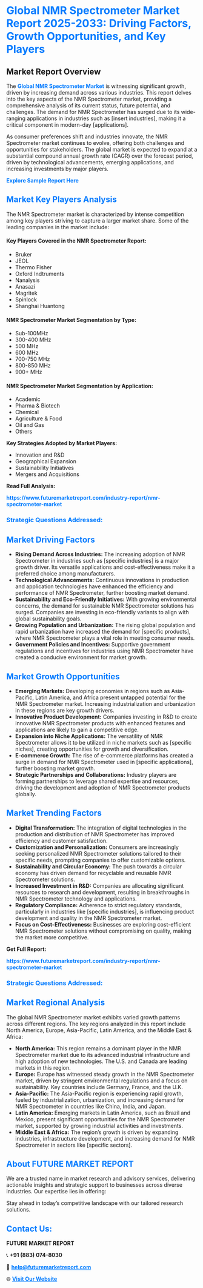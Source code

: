 <h1 style="color: #007BFF;">Global NMR Spectrometer Market Report 2025-2033: Driving Factors, Growth Opportunities, and Key Players</h1>

<section id="overview">
<h2>Market Report Overview</h2>
<p>The <a href="https://www.futuremarketreport.com/industry-report/nmr-spectrometer-market" style="color: #007BFF; text-decoration: none;"><strong>Global NMR Spectrometer Market</strong></a> is witnessing significant growth, driven by increasing demand across various industries. This report delves into the key aspects of the NMR Spectrometer market, providing a comprehensive analysis of its current status, future potential, and challenges. The demand for NMR Spectrometer has surged due to its wide-ranging applications in industries such as [insert industries], making it a critical component in modern-day [applications].</p>
<p>As consumer preferences shift and industries innovate, the NMR Spectrometer market continues to evolve, offering both challenges and opportunities for stakeholders. The global market is expected to expand at a substantial compound annual growth rate (CAGR) over the forecast period, driven by technological advancements, emerging applications, and increasing investments by major players.</p>
</section>

<section id="overview">
<p><a href="https://www.futuremarketreport.com/request-sample/reportId=28219" style="color: #007BFF; text-decoration: none;"><strong>Explore Sample Report Here</strong></a></p>
</section>

<section id="key-players">
<h2 style="color: #007BFF;">Market Key Players Analysis</h2>
<p>The NMR Spectrometer market is characterized by intense competition among key players striving to capture a larger market share. Some of the leading companies in the market include:</p>
<h4>Key Players Covered in the NMR Spectrometer Report:</h4>
<ul><li>Bruker</li><li>JEOL</li><li>Thermo Fisher</li><li>Oxford Indtruments</li><li>Nanalysis</li><li>Anasazi</li><li>Magritek</li><li>Spinlock</li><li>Shanghai Huantong</li></ul>
<h4>NMR Spectrometer Market Segmentation by Type:</h4>
<ul><li>Sub-100MHz</li><li>300-400 MHz</li><li>500 MHz</li><li>600 MHz</li><li>700-750 MHz</li><li>800-850 MHz</li><li>900+ MHz</li></ul>

<h4>NMR Spectrometer Market Segmentation by Application:</h4>
<ul><li>Academic</li><li>Pharma &amp; Biotech</li><li>Chemical</li><li>Agriculture &amp; Food</li><li>Oil and Gas</li><li>Others</li></ul>
<p><strong>Key Strategies Adopted by Market Players:</strong></p>
<ul>
<li>Innovation and R&D</li>
<li>Geographical Expansion</li>
<li>Sustainability Initiatives</li>
<li>Mergers and Acquisitions</li>
</ul>
</section>

<section>
<p><strong>Read Full Analysis: </strong></p><a href="https://www.futuremarketreport.com/industry-report/nmr-spectrometer-market" style="color: #007BFF; text-decoration: none;"><strong>https://www.futuremarketreport.com/industry-report/nmr-spectrometer-market</strong></a>
<h3 style="color: #007BFF;">Strategic Questions Addressed:</h3>
</section>

<section id="driving-factors">
<h2 style="color: #007BFF;">Market Driving Factors</h2>
<ul>
<li><strong>Rising Demand Across Industries:</strong> The increasing adoption of NMR Spectrometer in industries such as [specific industries] is a major growth driver. Its versatile applications and cost-effectiveness make it a preferred choice among manufacturers.</li>
<li><strong>Technological Advancements:</strong> Continuous innovations in production and application technologies have enhanced the efficiency and performance of NMR Spectrometer, further boosting market demand.</li>
<li><strong>Sustainability and Eco-Friendly Initiatives:</strong> With growing environmental concerns, the demand for sustainable NMR Spectrometer solutions has surged. Companies are investing in eco-friendly variants to align with global sustainability goals.</li>
<li><strong>Growing Population and Urbanization:</strong> The rising global population and rapid urbanization have increased the demand for [specific products], where NMR Spectrometer plays a vital role in meeting consumer needs.</li>
<li><strong>Government Policies and Incentives:</strong> Supportive government regulations and incentives for industries using NMR Spectrometer have created a conducive environment for market growth.</li>
</ul>
</section>

<section id="growth-opportunities">
<h2 style="color: #007BFF;">Market Growth Opportunities</h2>
<ul>
<li><strong>Emerging Markets:</strong> Developing economies in regions such as Asia-Pacific, Latin America, and Africa present untapped potential for the NMR Spectrometer market. Increasing industrialization and urbanization in these regions are key growth drivers.</li>
<li><strong>Innovative Product Development:</strong> Companies investing in R&D to create innovative NMR Spectrometer products with enhanced features and applications are likely to gain a competitive edge.</li>
<li><strong>Expansion into Niche Applications:</strong> The versatility of NMR Spectrometer allows it to be utilized in niche markets such as [specific niches], creating opportunities for growth and diversification.</li>
<li><strong>E-commerce Growth:</strong> The rise of e-commerce platforms has created a surge in demand for NMR Spectrometer used in [specific applications], further boosting market growth.</li>
<li><strong>Strategic Partnerships and Collaborations:</strong> Industry players are forming partnerships to leverage shared expertise and resources, driving the development and adoption of NMR Spectrometer products globally.</li>
</ul>
</section>

<section id="trending-factors">
<h2 style="color: #007BFF;">Market Trending Factors</h2>
<ul>
<li><strong>Digital Transformation:</strong> The integration of digital technologies in the production and distribution of NMR Spectrometer has improved efficiency and customer satisfaction.</li>
<li><strong>Customization and Personalization:</strong> Consumers are increasingly seeking personalized NMR Spectrometer solutions tailored to their specific needs, prompting companies to offer customizable options.</li>
<li><strong>Sustainability and Circular Economy:</strong> The push towards a circular economy has driven demand for recyclable and reusable NMR Spectrometer solutions.</li>
<li><strong>Increased Investment in R&D:</strong> Companies are allocating significant resources to research and development, resulting in breakthroughs in NMR Spectrometer technology and applications.</li>
<li><strong>Regulatory Compliance:</strong> Adherence to strict regulatory standards, particularly in industries like [specific industries], is influencing product development and quality in the NMR Spectrometer market.</li>
<li><strong>Focus on Cost-Effectiveness:</strong> Businesses are exploring cost-efficient NMR Spectrometer solutions without compromising on quality, making the market more competitive.</li>
</ul>
</section>

<section>
<p><strong>Get Full Report: </strong></p><a href="https://www.futuremarketreport.com/industry-report/nmr-spectrometer-market" style="color: #007BFF; text-decoration: none;"><strong>https://www.futuremarketreport.com/industry-report/nmr-spectrometer-market</strong></a>
<h3 style="color: #007BFF;">Strategic Questions Addressed:</h3>
</section>


<section id="regional-analysis">
<h2 style="color: #007BFF;">Market Regional Analysis</h2>
<p>The global NMR Spectrometer market exhibits varied growth patterns across different regions. The key regions analyzed in this report include North America, Europe, Asia-Pacific, Latin America, and the Middle East & Africa:</p>
<ul>
<li><strong>North America:</strong> This region remains a dominant player in the NMR Spectrometer market due to its advanced industrial infrastructure and high adoption of new technologies. The U.S. and Canada are leading markets in this region.</li>
<li><strong>Europe:</strong> Europe has witnessed steady growth in the NMR Spectrometer market, driven by stringent environmental regulations and a focus on sustainability. Key countries include Germany, France, and the U.K.</li>
<li><strong>Asia-Pacific:</strong> The Asia-Pacific region is experiencing rapid growth, fueled by industrialization, urbanization, and increasing demand for NMR Spectrometer in countries like China, India, and Japan.</li>
<li><strong>Latin America:</strong> Emerging markets in Latin America, such as Brazil and Mexico, present significant opportunities for the NMR Spectrometer market, supported by growing industrial activities and investments.</li>
<li><strong>Middle East & Africa:</strong> The region’s growth is driven by expanding industries, infrastructure development, and increasing demand for NMR Spectrometer in sectors like [specific sectors].</li>
</ul>
</section>

<footer>
<h2 style="color: #007BFF;">About FUTURE MARKET REPORT</h2>
<p>We are a trusted name in market research and advisory services, delivering actionable insights and strategic support to businesses across diverse industries. Our expertise lies in offering:</p>

<p>Stay ahead in today’s competitive landscape with our tailored research solutions.</p>

<h2 style="color: #007BFF;">Contact Us:</h2>
<p><strong>FUTURE MARKET REPORT</strong></p>
<p>📞 <strong>+91 (883) 074-8030</strong></p>
<p>📧 <strong><a href="mailto:help@futuremarketreport.com" style="color: #007BFF;">help@futuremarketreport.com</a></strong></p>
<p>🌐 <strong><a href="https://www.futuremarketreport.com/" style="color: #007BFF;">Visit Our Website</a></strong></p>
</footer>